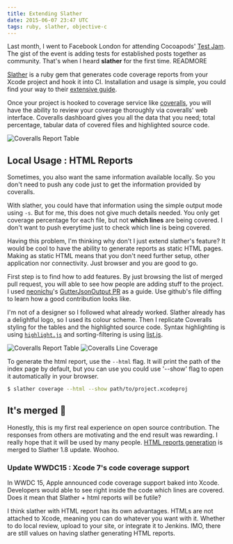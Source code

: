 ```yaml
---
title: Extending Slather
date: 2015-06-07 23:47 UTC
tags: ruby, slather, objective-c
---
```


Last month, I went to Facebook London for attending Cocoapods' [Test Jam](http://blog.cocoapods.org/Test-Jammin/). The gist of the event is adding tests for established posts together as community. That's when I heard **slather** for the first time. READMORE

[Slather](https://github.com/venmo/slather) is a ruby gem that generates code coverage reports from your Xcode project and hook it into CI. Installation and usage is simple, you could find your way to their [extensive guide](https://github.com/venmo/slather#installation).

Once your project is hooked to coverage service like [coveralls](https://coveralls.io), you will have the ability to review your coverage thoroughly via coveralls' web interface. Coveralls dashboard gives you all the data that you need; total percentage, tabular data of covered files and highlighted source code.

![Coveralls Report Table](/extending-slather/coveralls_1.png)

## Local Usage : HTML Reports

Sometimes, you also want the same information available locally. So you don't need to push any code just to get the information provided by coveralls.

With slather, you could have that information using the simple output mode using `-s`. But for me, this does not give much details needed. You only get coverage percentage for each file, but not __which lines__ are being covered. I don't want to push everytime just to check which line is being covered.

Having this problem, I'm thinking why don't I just extend slather's feature? It would be cool to have the ability to generate reports as static HTML pages. Making as static HTML means that you don't need further setup, other application nor connectivity. Just browser and you are good to go.

First step is to find how to add features. By just browsing the list of merged pull request, you will able to see how people are adding stuff to the project. I used [neonichu](https://github.com/neonichu)'s [GutterJsonOutput PR](https://github.com/venmo/slather/pull/24/files?diff=split) as a guide. Use github's file diffing to learn how a good contribution looks like.

I'm not of a designer so I followed what already worked. Slather already has a delightful logo, so I used its colour scheme. Then I replicate Coveralls styling for the tables and the highlighted source code. Syntax highlighting is using [`highlight.js`](https://highlightjs.org/) and sorting-filtering is using [list.js](http://www.listjs.com/).

![Coveralls Report Table](/extending-slather/slather_html_1.png)
![Coveralls Line Coverage](/extending-slather/slather_html_2.png)

To generate the html report, use the `--html` flag. It will print the path of the index page by default, but you can use you could use '--show' flag to open it automatically in your browser.

```sh
$ slather coverage --html --show path/to/project.xcodeproj
```

## It's merged 🎉

Honestly, this is my first real experience on open source contribution. The responses from others are motivating and the end result was rewarding. I really hope that it will be used by many people. [HTML reports generation](https://github.com/venmo/slather/pull/76) is merged to Slather 1.8 update. Woohoo.

### Update WWDC15 : Xcode 7's code coverage support

In WWDC 15, Apple announced code coverage support baked into Xcode. Developers would able to see right inside the code which lines are covered. Does it mean that Slather + html reports will be futile?

I think slather with HTML report has its own advantages. HTMLs are not attached to Xcode, meaning you can do whatever you want with it. Whether to do local review, upload to your site, or integrate it to Jenkins. IMO, there are still values on having slather generating HTML reports.
